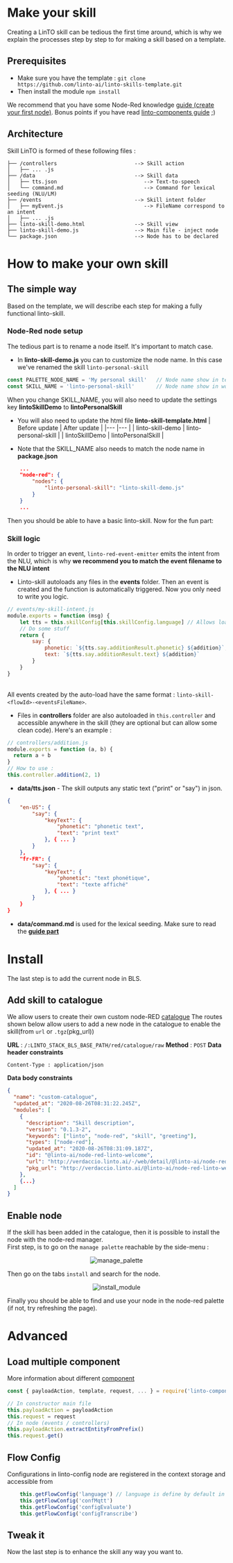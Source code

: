 # Make your skill
Creating a LinTO skill can be tedious the first time around, which is why we explain the processes step by step to for making a skill based on a template.

## Prerequisites
- Make sure you have the template : `git clone https://github.com/linto-ai/linto-skills-template.git`
- Then install the module `npm install`

We recommend that you have some Node-Red knowledge [guide (create your first node)](https://nodered.org/docs/creating-nodes/first-node). 
Bonus points if you have read [linto-components guide](skills/components?id=components) ;)

## Architecture

Skill LinTO is formed of these following files :
```
├── /controllers                         --> Skill action
│   ├── ... .js
├── /data                                --> Skill data
│   ├── tts.json                            --> Text-to-speech
│   └── command.md                          --> Command for lexical seeding (NLU/LM)
├── /events                              --> Skill intent folder 
│   ├── myEvent.js                          --> FileName correspond to an intent
│   ├── ... .js
├── linto-skill-demo.html                --> Skill view
├── linto-skill-demo.js                  --> Main file - inject node
└── package.json                         --> Node has to be declared
```

# How to make your own skill

## The simple way
Based on the template, we will describe each step for making a fully functional linto-skill.

### Node-Red node setup
The tedious part is to rename a node itself. It's important to match case.

- In **linto-skill-demo.js** you can to customize the node name. In this case we've renamed the skill `linto-personal-skill`
```js
const PALETTE_NODE_NAME = 'My personal skill'   // Node name show in template
const SKILL_NAME = 'linto-personal-skill'       // Node name show in workflow 
```
When you change SKILL_NAME, you will also need to update the settings key **lintoSkillDemo** to **lintoPersonalSkill**

- You will also need to update the html file **linto-skill-template.html** 
| Before update             |  After update         |
|---                        |---                    |
| linto-skill-demo          | linto-personal-skill  |
| lintoSkillDemo            | lintoPersonalSkill    |

- Note that the SKILL_NAME also needs to match the node name in **package.json**
```json
    ...
    "node-red": {
        "nodes": {
            "linto-personal-skill": "linto-skill-demo.js"
        }
    }
    ...
```

Then you should be able to have a basic linto-skill. Now for the fun part:

### Skill logic
In order to trigger an event,  `linto-red-event-emitter` emits the intent from the NLU, which is why **we recommend you to match the event filename to the NLU intent**

- Linto-skill autoloads any files in the **events** folder. Then an event is created and the function is automatically triggered. Now you only need to write you logic.

```js
// events/my-skill-intent.js
module.exports = function (msg) {
    let tts = this.skillConfig[this.skillConfig.language] // Allows loading of the data/tts file with the defined flow language
    // Do some stuff
    return {
        say: {
            phonetic: `${tts.say.additionResult.phonetic} ${addition}`,
            text: `${tts.say.additionResult.text} ${addition}`
        }
    }
}
```
<br>All events created by the auto-load have the same format : `linto-skill-<flowId>-<eventsFileName>`.

- Files in **controllers** folder are also autoloaded in `this.controller` and accessible anywhere in the skill (they are optional but can allow some clean code). Here's an example :
```js
// controllers/addition.js
module.exports = function (a, b) {
  return a + b
}
// How to use :
this.controller.addition(2, 1)  
```

- **data/tts.json** - The skill outputs any static text ("print" or "say") in json.
```json
{
    "en-US": {
        "say": {
            "keyText": {
                "phonetic": "phonetic text",
                "text": "print text"
            }, { ... }
        }
    },
    "fr-FR": {
        "say": {
            "keyText": {
                "phonetic": "text phonétique",
                "text": "texte affiché"
            }, { ... }
        }
    }
}
```
- **data/command.md** is used for the lexical seeding. Make sure to read the [**guide part**](lexical_seeding/format?id=command) 

# Install
The last step is to add the current node in BLS. 

## Add skill to catalogue
We allow users to create their own custom node-RED [catalogue](skills/depguide?id=custom-catalogue)
The routes shown below allow users to add a new node in the catalogue to enable the skill(from `url` or `.tgz`(pkg_url))

**URL** : `/:LINTO_STACK_BLS_BASE_PATH/red/catalogue/raw`
**Method** : `POST`
**Data header constraints**

```
Content-Type : application/json
```

**Data body constraints**

```json
{
  "name": "custom-catalogue",
  "updated_at": "2020-08-26T08:31:22.245Z",
  "modules": [
    {
      "description": "Skill description",
      "version": "0.1.3-2",
      "keywords": ["linto", "node-red", "skill", "greeting"],
      "types": ["node-red"],
      "updated_at": "2020-08-26T08:31:09.187Z",
      "id": "@linto-ai/node-red-linto-welcome",
      "url": "http://verdaccio.linto.ai/-/web/detail/@linto-ai/node-red-linto-welcome",
      "pkg_url": "http://verdaccio.linto.ai/@linto-ai/node-red-linto-welcome/-/@linto-ai/node-red-linto-welcome-0.1.3-2.tgz"
    },
    {...}
  ]
}
```

## Enable node
If the skill has been added in the catalogue, then it is possible to install the node with the node-red manager.
<br>First step, is to go on the `manage palette` reachable by the side-menu :
<p align="center">
  <img src="../_media/skills/depguide/manage_palette.png" alt="manage_palette"/>
</p>

Then go on the tabs `install` and search for the node.
<p align="center">
  <img src="../_media/skills/depguide/install_module.png" alt="install_module"/>
</p>
Finally you should be able to find and use your node in the node-red palette (if not, try refreshing the page).


# Advanced
## Load multiple component
More information about different [component](skills/components)

```js
const { payloadAction, template, request, ... } = require('linto-components').components

// In constructor main file
this.payloadAction = payloadAction
this.request = request
// In node (events / controllers)
this.payloadAction.extractEntityFromPrefix()
this.request.get()
```

## Flow Config
Configurations in linto-config node are registered in the context storage and accessible from 

```js
    this.getFlowConfig('language') // language is define by default in this.skillConfig.language
    this.getFlowConfig('confMqtt')
    this.getFlowConfig('configEvaluate')
    this.getFlowConfig('configTranscribe')
```

## Tweak it
Now the last step is to enhance the skill any way you want to.